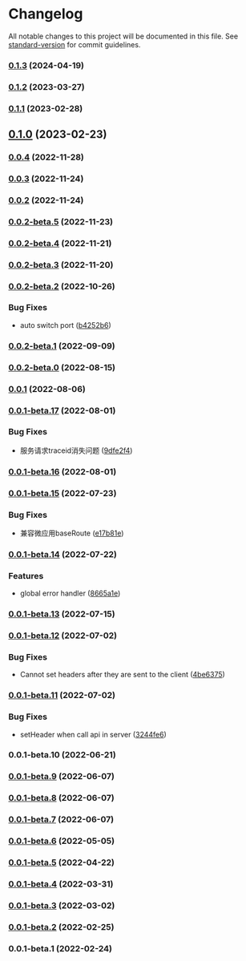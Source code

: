 # Changelog

All notable changes to this project will be documented in this file. See [standard-version](https://github.com/conventional-changelog/standard-version) for commit guidelines.

### [0.1.3](https://github.com/vocoWone/sparrows-next/compare/v0.1.2...v0.1.3) (2024-04-19)

### [0.1.2](https://github.com/vocoWone/sparrows-next/compare/v0.0.4...v0.1.2) (2023-03-27)

### [0.1.1](https://github.com/vocoWone/sparrows-next/compare/v0.1.0...v0.1.1) (2023-02-28)

## [0.1.0](https://github.com/vocoWone/sparrows-next/compare/v0.0.4...v0.1.0) (2023-02-23)

### [0.0.4](https://github.com/vocoWone/sparrows-next/compare/v0.0.3...v0.0.4) (2022-11-28)

### [0.0.3](https://github.com/vocoWone/sparrows-next/compare/v0.0.2...v0.0.3) (2022-11-24)

### [0.0.2](https://github.com/vocoWone/sparrows-next/compare/v0.0.2-beta.5...v0.0.2) (2022-11-24)

### [0.0.2-beta.5](https://github.com/vocoWone/sparrows-next/compare/v0.0.2-beta.4...v0.0.2-beta.5) (2022-11-23)

### [0.0.2-beta.4](https://github.com/vocoWone/sparrows-next/compare/v0.0.2-beta.3...v0.0.2-beta.4) (2022-11-21)

### [0.0.2-beta.3](https://github.com/vocoWone/sparrows-next/compare/v0.0.2-beta.2...v0.0.2-beta.3) (2022-11-20)

### [0.0.2-beta.2](https://github.com/vocoWone/sparrows-next/compare/v0.0.2-beta.1...v0.0.2-beta.2) (2022-10-26)


### Bug Fixes

* auto switch port ([b4252b6](https://github.com/vocoWone/sparrows-next/commit/b4252b6a728c6960fd48ab960805265903b08c06))

### [0.0.2-beta.1](https://github.com/vocoWone/sparrows-next/compare/v0.0.2-beta.0...v0.0.2-beta.1) (2022-09-09)

### [0.0.2-beta.0](https://github.com/vocoWone/sparrows-next/compare/v0.0.1...v0.0.2-beta.0) (2022-08-15)

### [0.0.1](https://github.com/vocoWone/sparrows-next/compare/v0.0.1-beta.17...v0.0.1) (2022-08-06)

### [0.0.1-beta.17](https://github.com/vocoWone/sparrows-next/compare/v0.0.1-beta.16...v0.0.1-beta.17) (2022-08-01)


### Bug Fixes

* 服务请求traceid消失问题 ([9dfe2f4](https://github.com/vocoWone/sparrows-next/commit/9dfe2f485250a47cb56fafe0a70c34b9c4f51755))

### [0.0.1-beta.16](https://github.com/vocoWone/sparrows-next/compare/v0.0.1-beta.15...v0.0.1-beta.16) (2022-08-01)

### [0.0.1-beta.15](https://github.com/vocoWone/sparrows-next/compare/v0.0.1-beta.14...v0.0.1-beta.15) (2022-07-23)


### Bug Fixes

* 兼容微应用baseRoute ([e17b81e](https://github.com/vocoWone/sparrows-next/commit/e17b81e1866dee95295411e05a031be7834217ff))

### [0.0.1-beta.14](https://github.com/vocoWone/sparrows-next/compare/v0.0.1-beta.13...v0.0.1-beta.14) (2022-07-22)


### Features

* global error handler ([8665a1e](https://github.com/vocoWone/sparrows-next/commit/8665a1ee80d641fb835eb272a00d767ca199706b))

### [0.0.1-beta.13](https://github.com/vocoWone/sparrows-next/compare/v0.0.1-beta.12...v0.0.1-beta.13) (2022-07-15)

### [0.0.1-beta.12](https://github.com/vocoWone/sparrows-next/compare/v0.0.1-beta.11...v0.0.1-beta.12) (2022-07-02)


### Bug Fixes

* Cannot set headers after they are sent to the client ([4be6375](https://github.com/vocoWone/sparrows-next/commit/4be6375d228cc002c365b44af82502adb82b343d))

### [0.0.1-beta.11](https://github.com/vocoWone/sparrows-next/compare/v0.0.1-beta.10...v0.0.1-beta.11) (2022-07-02)


### Bug Fixes

* setHeader when call api in server ([3244fe6](https://github.com/vocoWone/sparrows-next/commit/3244fe64da435f2a07081f58e2a3ae71727e6e36))

### 0.0.1-beta.10 (2022-06-21)

### [0.0.1-beta.9](https://github.com/vocoWone/sparrows-next/compare/v0.0.1-beta.8...v0.0.1-beta.9) (2022-06-07)

### [0.0.1-beta.8](https://github.com/vocoWone/sparrows-next/compare/v0.0.1-beta.7...v0.0.1-beta.8) (2022-06-07)

### [0.0.1-beta.7](https://github.com/vocoWone/sparrows-next/compare/v0.0.1-beta.6...v0.0.1-beta.7) (2022-06-07)

### [0.0.1-beta.6](https://github.com/vocoWone/sparrows-next/compare/v0.0.1-beta.5...v0.0.1-beta.6) (2022-05-05)

### [0.0.1-beta.5](https://github.com/vocoWone/sparrows-next/compare/v0.0.1-beta.4...v0.0.1-beta.5) (2022-04-22)

### [0.0.1-beta.4](https://github.com/vocoWone/sparrows-next/compare/v0.0.1-beta.3...v0.0.1-beta.4) (2022-03-31)

### [0.0.1-beta.3](https://github.com/vocoWone/sparrows-next/compare/v0.0.1-beta.2...v0.0.1-beta.3) (2022-03-02)

### [0.0.1-beta.2](https://github.com/vocoWone/sparrows-next/compare/v0.0.1-beta.1...v0.0.1-beta.2) (2022-02-25)

### 0.0.1-beta.1 (2022-02-24)
